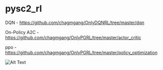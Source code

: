 # pysc2_rl

DQN - https://github.com/chagmgang/OnlyDQNRL/tree/master/dqn

On-Policy A2C - https://github.com/chagmgang/OnlyPGRL/tree/master/actor_critic

ppo - https://github.com/chagmgang/OnlyPGRL/tree/master/policy_optimization

![Alt Text](https://github.com/chagmgang/pysc2_rl/blob/master/ezgif.com-video-to-gif.gif)
